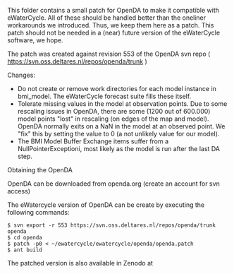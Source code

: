 This folder contains a small patch for OpenDA to make it compatible with eWaterCycle. All of these should be handled better than the oneliner workarounds we introduced. Thus, we keep them here as a patch. This patch should not be needed in a (near) future version of the eWaterCycle software, we hope.

The patch was created against revision 553 of the OpenDA svn repo ( https://svn.oss.deltares.nl/repos/openda/trunk )

Changes:

- Do not create or remove work directories for each model instance in bmi_model. The eWaterCycle forecast suite fills these itself.
- Tolerate missing values in the model at observation points. Due to some rescaling issues in OpenDA, there are some (1200 out of 600.000) model points "lost" in rescaling (on edges of the map and model). OpenDA normally exits on a NaN in the model at an observed point. We "fix" this by setting the value to 0 (a not unlikely value for our model).
- The BMI Model Buffer Exchange items suffer from a NullPointerExceptioni, most likely as the model is run after the last DA step.


Obtaining the OpenDA

OpenDA can be downloaded from openda.org (create an account for svn access)

The eWatercycle version of OpenDA can be create by executing the following commands:

```
$ svn export -r 553 https://svn.oss.deltares.nl/repos/openda/trunk openda
$ cd openda
$ patch -p0 < ~/ewatercycle/ewatercycle/openda/openda.patch 
$ ant build
```

The patched version is also available in Zenodo at 

